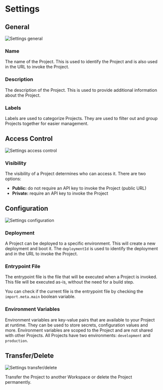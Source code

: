 # Settings

## General

![Settings general](/docs/images/projects/projects-settings-general.webp)

### Name

The name of the Project. This is used to identify the Project and is also used in the URL to invoke the Project.

### Description

The description of the Project. This is used to provide additional information about the Project.

### Labels

Labels are used to categorize Projects. They are used to filter out and group Projects together for easier management.

## Access Control

![Settings access control](/docs/images/projects/projects-settings-access-control.webp)

### Visibility

The visibility of a Project determines who can access it. There are two options:

- **Public:** do not require an API key to invoke the Project (public URL)
- **Private:** require an API key to invoke the Project

## Configuration

![Settings configuration](/docs/images/projects/projects-settings-configuration.webp)

<!-- ### Source

The source of a Project can be either a URL or a GitHub repository. -->

### Deployment

A Project can be deployed to a specific environment. This will create a new deployment and boot it. The `deploymentId` is used to identify the deployment and in the URL to invoke the Project.

### Entrypoint File

The entrypoint file is the file that will be executed when a Project is invoked. This file will be executed as-is, without the need for a build step.

You can check if the current file is the entrypoint file by checking the `import.meta.main` boolean variable.

### Environment Variables

Environment variables are key-value pairs that are available to your Project at runtime. They can be used to store secrets, configuration values and more. Environment variables are scoped to the Project and are not shared with other Projects. All Projects have two environments: `development` and `production`.

<!-- ### Permissions

The permissions for the runtime are `--allow-read`, `--allow-env` and `--allow-net` by default. The code does not run permissively, only the files and environment variables defined in the Project can be accessed within the code.

Network permissions can be restricted by specifying allowed hostnames in the Deployment configuration and can be either an array of hostnames or a boolean, for example:

- `true`: allows all hosts (default)
- `false`: deny all hosts
- `[]`: allow no network access
- `[example.com]`: allows all hosts under `example.com`
- `[example.com, example.org]`: allows all hosts under `example.com` and `example.org` -->

## Transfer/Delete

![Settings transfer/delete](/docs/images/projects/projects-settings-transfer-delete.webp)

Transfer the Project to another Workspace or delete the Project permanently.
